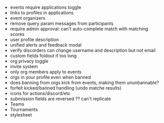 - events require applications toggle
- links to profiles in applications
- event organizers
- remove query param messages from participants
- require admin approval: can't auto-complete match with matching scores
- user profile description
- unified alerts and feedback modal
- verify discorders can change username and description but not email
- custom fields foldout if too long
- org privacy toggle
- invite system
- only org members apply to events
- orgs in your profile even when banned
- does banning from orgs kick from events, making them ununbannable?
- forfeit kicked/banned handling (undo matche results)
- icons for actions/discord/etc
- submission fields are reversed ?? can't replicate
- Teams
- Tournaments
- stylesheet